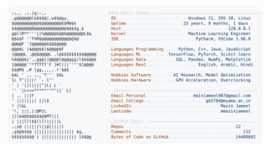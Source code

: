 <picture>
  <source srcset="https://raw.githubusercontent.com/mmazinjameel/mmazinjameel/main/dark_mode.svg?v=1754489728" media="(prefers-color-scheme: dark)">
  <img src="https://raw.githubusercontent.com/mmazinjameel/mmazinjameel/main/light_mode.svg?v=1754489728">
</picture>
